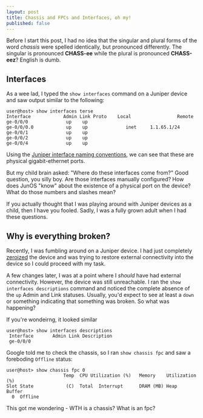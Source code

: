 ```yaml
---
layout: post
title: Chassis and FPCs and Interfaces, oh my!
published: false
---
```


Before I start this post, I had no idea that the singular and plural forms of the word _chassis_ were spelled identically, but pronounced differently. The singular is pronounced **CHASS-ee** while the plural is pronounced **CHASS-eez**? English is dumb.

## Interfaces

As a wee lad, I typed the `show interfaces` command on a Juniper device and saw output similar to the following:

```
user@host> show interfaces terse
Interface            Admin Link Proto    Local                 Remote
ge-0/0/0              up    up          
ge-0/0/0.0            up    up       		inet     1.1.65.1/24
ge-0/0/1              up    up         
ge-0/0/2              up    up         
ge-0/0/4              up    up          
```

Using the [Juniper interface naming conventions](https://www.juniper.net/documentation/us/en/software/junos/interfaces-ethernet-switches/topics/topic-map/switches-interface-understanding.html#id-understanding-interface-naming-conventions), we can see that these are physical gigabit-ethernet ports. 

But my child brain asked: "Where do these interfaces come from?" Good question, you silly boy. Are those interfaces manually configured? How does JunOS "know" about the existence of a physical port on the device? What do those numbers and slashes mean?

If you actually thought that I was playing around with Juniper devices as a child, then I have you fooled. Sadly, I was a fully grown adult when I had these questions.

## Why is everything broken?

Recently, I was fumbling around on a Juniper device. I had just completely [zeroized](https://www.juniper.net/documentation/us/en/software/junos/junos-install-upgrade/topics/ref/command/request-system-zeroize.html) the device and was trying to restore external connectivity into the device so I could proceed with my task.

A few changes later, I was at a point where I _should_ have had external connectivity. However, the device was still unreachable. I ran the `show interfaces descriptions` command and noticed the complete absence of the `up` Admin and Link statuses. Usually, you'd expect to see at least a `down` or something indicating that something was broken. So what was happening?

If you're wondeirng, it looked similar
```
user@host> show interfaces descriptions  
 Interface       Admin Link Description 
 ge-0/0/0                            
```

Google told me to check the chassis, so I ran `show chassis fpc` and saw a foreboding `Offline` status:

```
user@host> show chassis fpc 0
                     Temp  CPU Utilization (%)   Memory    Utilization (%)
Slot State            (C)  Total  Interrupt      DRAM (MB) Heap     Buffer
  0  Offline
```

This got me wondering - WTH is a chassis? What is an fpc?

